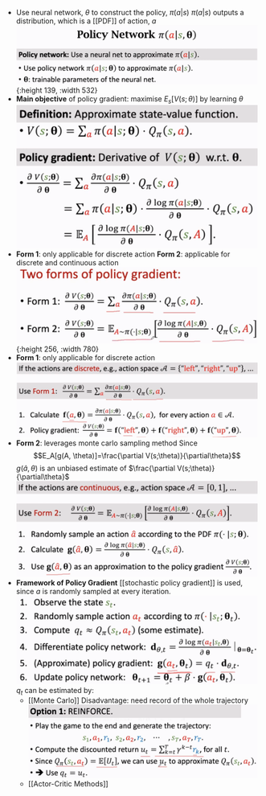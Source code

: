 - Use neural network, $\theta$ to construct the policy, $\pi(a|s)$
  $\pi(a|s)$ outputs a distribution, which is a [[PDF]] of action, $a$ 
  ![image.png](../assets/image_1691832163926_0.png){:height 139, :width 532}
- **Main objective** of policy gradient: 
  maximise $E_s[V(s; \theta)]$ by learning $\theta$
  ![image.png](../assets/image_1691871679889_0.png)
- **Form 1**: only applicable for discrete action
  **Form 2**: applicable for discrete and continuous action
  ![image.png](../assets/image_1691872512065_0.png){:height 256, :width 780}
- **Form 1**: only applicable for discrete action
  ![image.png](../assets/image_1691872630490_0.png)
- **Form 2**: leverages monte carlo sampling method
  Since
  $$E_A[g(A, \theta)]=\frac{\partial V(s;\theta)}{\partial\theta}$$
  $g(\hat{a}, \theta)$ is an unbiased estimate of $\frac{\partial V(s;\theta)}{\partial\theta}$
  ![image.png](../assets/image_1691872753481_0.png)
- **Framework of Policy Gradient**
  [[stochastic policy gradient]] is used, since $a$ is randomly sampled  at every iteration.
  ![image.png](../assets/image_1691874271809_0.png)
  $q_t$ can be estimated by:
	- [[Monte Carlo]]
	  Disadvantage: need record of the whole trajectory
	  ![image.png](../assets/image_1691874785935_0.png)
	- [[Actor-Critic Methods]]